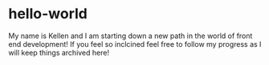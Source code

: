 # hello-world

My name is Kellen and I am starting down a new path in the world of front end development!  If you feel so inclcined feel free to follow my progress as I will keep things archived here!
